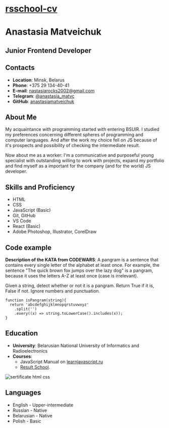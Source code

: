 # [rsschool-cv](https://anastasiamatveichuk.github.io/rsschool-cv/)

# Anastasia Matveichuk

## Junior Frontend Developer

##  Contacts
   + **Location**: Minsk, Belarus
   + **Phone**: +375 29 134-40-41
   + **E-mail**: nastasiarocks2002@gmail.com
   + **Telegram**: [@anastasia_matvc](https://t.me/anastasia_matvc)
   + **GitHub**: [anastasiamatveichuk](https://github.com/anastasiamatveichuk)     

## About Me

My acquaintance with programming started with entering BSUIR. I studied my preferences concerning different spheres of programming and computer languages. And after the work my choice fell on JS because of it's prospects and possibility of checking the intermediate result.


Now about me as a worker: I'm a communicative and purposeful young specialist with outstanding willing to work with projects, expand my portfolio and find myself as a important for the company (and for the world) JS developer.

## Skills and Proficiency
+ HTML
+ CSS
+ JavaScript (Basic)
+ Git, GitHub
+ VS Code
+ React (Basic)
+ Adobe Photoshop, Illustrator, CorelDraw
## Code example
**Description of the KATA from CODEWARS**: A pangram is a sentence that contains every single letter of the alphabet at least once. For example, the sentence "The quick brown fox jumps over the lazy dog" is a pangram, because it uses the letters A-Z at least once (case is irrelevant).


Given a string, detect whether or not it is a pangram. Return True if it is, False if not. Ignore numbers and punctuation.
```
function isPangram(string){
  return 'abcdefghijklmnopqrstuvwxyz'
    .split('')
    .every((x) => string.toLowerCase().includes(x));
}
```

## Education
+ **University**: Belarusian National University of Informatics and Radioelectronics
+ **Courses**: 
    - JavaScript Manual on [learnjavascript.ru](learnjavascript.ru) 
    - [Result School](https://lk.result.school/teach/control). 


![sertificate html   css](https://user-images.githubusercontent.com/110737522/188995288-d530e524-0864-4c95-b00f-cd9a04da37bc.png)

## Languages
+ English - Upper-intermediate
+ Russian - Native
+ Belarusian - Native
+ Polish - Basic
